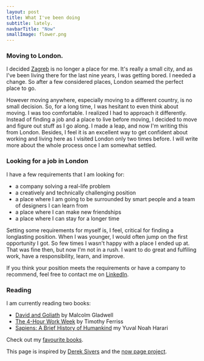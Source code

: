 ```yaml
---
layout: post
title: What I've been doing
subtitle: lately.
navbarTitle: "Now"
smallImage: flower.png
---
```


<!-- ### Building this personal site / portfolio
For some time now I was avare of how much imposter sindrom I have suffered. I have been extremly unopened with sharing anything with the world. And for last couple of moonts I have been trying to shutter ground below my feet. I was trying to break my inconfidences. -->

<!-- ## Personal

## Professional

## Learning

## Health

## What I’m Looking Forward To -->

### Moving to London.
I decided [Zagreb](https://www.google.com/search?q=Zagreb) is no longer a place for me. It's really a small city, and as I've been living there for the last nine years, I was getting bored. I needed a change. So after a few considered places, London seamed the perfect place to go.

However moving anywhere, especially moving to a different country, is no small decision. So, for a long time, I was hesitant to even think about moving. I was too comfortable. I realized I had to approach it differently. Instead of finding a job and a place to live before moving, I decided to move and figure out stuff as I go along. I made a leap, and now I'm writing this from London. Besides, I feel it is an excellent way to get confident about working and living here as I visited London only two times before. I will write more about the whole process once I am somewhat settled.

### Looking for a job in London
I have a few requirements that I am looking for:
- a company solving a real-life problem
- a creatively and technically challenging position
- a place where I am going to be surrounded by smart people and a team of designers I can learn from
- a place where I can make new friendships
- a place where I can stay for a longer time 

Setting some requirements for myself is, I feel, critical for finding a longlasting position. When I was younger, I would often jump on the first opportunity I got. So few times I wasn't happy with a place I ended up at. That was fine then, but now I'm not in a rush. I want to do great and fulfiling work, have a responsibility, learn, and improve.

If you think your position meets the requirements or have a company to recommend, feel free to contact me on [LinkedIn](https://www.linkedin.com/in/stjepangrgic/).


### Reading
I am currently reading two books:
- [David and Goliath](https://www.gladwellbooks.com/titles/malcolm-gladwell/david-and-goliath/9780316204361/) by Malcolm Gladwell
- [The 4-Hour Work Week](https://www.amazon.com/4-Hour-Workweek-Escape-Live-Anywhere/dp/0307465357/?tag=offsitoftimfe-20) by Timothy Ferriss
- [Sapiens: A Brief History of Humankind](https://www.amazon.com/dp/0062316117/ref=cm_sw_em_r_mt_dp_U_avMGDbDQ9MCEX) my Yuval Noah Harari

Check out my [favourite books](/book-list#favourite-books).

<!-- I have also started a few more, but they stayed with a friend of mine. There was no more space in my bags to London. Why am I reading more than one book at the time? Read [here](/how-I-learned-to-read). -->

<span class="info">This page is inspired by [Derek Sivers](https://sivers.org/) and the [now page project](https://nownownow.com/about).</span>

<script>
import simg from '@/components/simg.vue'
export default {
  components: {
    simg
  }
}
</script>
<style lang="stylus">
.now
  span.info
    background-color #f8f8f8
    padding 1rem 2rem
    width 100%
    display inline-block
    margin-top 2rem
    border-radius 4px
    font-weight 400
</style> 
